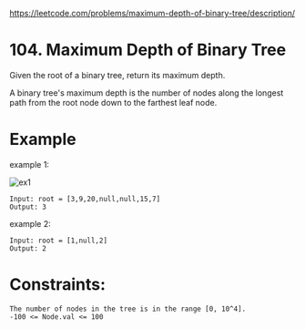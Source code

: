 https://leetcode.com/problems/maximum-depth-of-binary-tree/description/

# 104. Maximum Depth of Binary Tree

Given the root of a binary tree, return its maximum depth.

A binary tree's maximum depth is the number of nodes along the longest path from the root node down to the farthest leaf node.

# Example

example 1:

![ex1](https://assets.leetcode.com/uploads/2020/11/26/tmp-tree.jpg)

```
Input: root = [3,9,20,null,null,15,7]
Output: 3
```

example 2:

```
Input: root = [1,null,2]
Output: 2
```

# Constraints:

    The number of nodes in the tree is in the range [0, 10^4].
    -100 <= Node.val <= 100